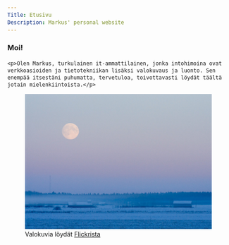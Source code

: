 ```yaml
---
Title: Etusivu
Description: Markus' personal website
---
```


<section class="flex">
  <article>
    <h1 class="no-top-margin">Moi!</h1>

    <p>Olen Markus, turkulainen it-ammattilainen, jonka intohimoina ovat verkkoasioiden ja tietotekniikan lisäksi valokuvaus ja luonto. Sen enempää itsestäni puhumatta, tervetuloa, toivottavasti löydät täältä jotain mielenkiintoista.</p>
  </article>
  <figure class="image float-right">
    <picture>
      <source media="(max-width: 43em)" type="image/webp" srcset="/assets/img/moon-haze-small.webp">
      <source media="(min-width: 44em)" type="image/webp" srcset="/assets/img/moon-haze-big.webp">
      <img src="/assets/img/moon-haze-big.jpg" alt="Moon over the field in the evening.">
    </picture>
    <figcaption>Valokuvia löydät <a href="https://www.flickr.com/photos/160129768@N03/">Flickrista</a></figcaption>
  </figure>
</section>
